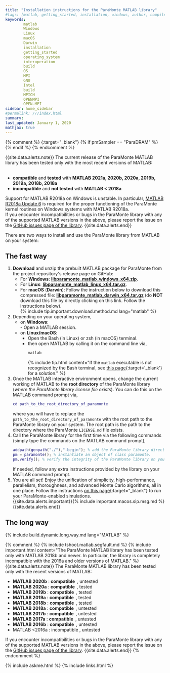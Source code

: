 ```yaml
---
title: "Installation instructions for the ParaMonte MATLAB library"
#tags: [matlab, getting_started, installation, windows, author, compiler, operating_system, OS, Fortran, C, C++, interoperation, build]
keywords: 
        matlab
        Windows
        Linux
        macOS
        Darwin
        installation
        getting_started
        operating_system
        interoperation
        build
        OS
        MPI
        GNU
        Intel
        build
        MPICH
        OPENMPI
        OPEN-MPI
sidebar: home_sidebar
#permalink: ///index.html
summary:
last_updated: January 1, 2020
mathjax: true
---
```

{% comment %}
[](){:target="_blank"}
{% if pmSampler == "ParaDRAM" %}
{% endif %}
{% endcomment %}
<br>

{{site.data.alerts.note}}
The current release of the ParaMonte MATLAB library has been tested only with the most recent versions of MATLAB:  
<br>
<ul>
    <li><b>compatible</b> and <b>tested</b> with <b>MATLAB 2021a, 2020b, 2020a, 2019b, 2019a, 2018b, 2018a</b></li>
    <li><b>incompatible</b> and <b>not tested</b> with <b>MATLAB < 2018a</b></li>
</ul>
Support for MATLAB R2018a on Windows is unstable. In particular, <a href="https://www.mathworks.com/downloads/" target="_blank">MATLAB R2018a Update 6</a> is required for the proper functioning of the ParaMonte kernel routines on Windows systems with MATLAB R2018a.<br>
If you encounter incompatibilities or bugs in the ParaMonte library with any of the supported MATLAB versions in the above, please report the issue on the <a href="{{site.issues}}" target="_blank">GitHub issues page of the library</a>.
{{site.data.alerts.end}}

<br>  

There are two ways to install and use the ParaMonte library from MATLAB on your system:  

## The fast way  

1.  **Download** and unzip the prebuilt MATLAB package for ParaMonte from the project repository's release page on GitHub:
    +   For **Windows**: [**libparamonte_matlab_windows_x64.zip**]({{site.currentReleaseDownload}}/libparamonte_matlab_windows_x64.zip).  
    +   For **Linux**: [**libparamonte_matlab_linux_x64.tar.gz**]({{site.currentReleaseDownload}}/libparamonte_matlab_linux_x64.tar.gz).  
    +   For **macOS** (**Darwin**): Follow the instruction below to download this compressed file: [**libparamonte_matlab_darwin_x64.tar.gz**]({{site.currentReleaseDownload}}/libparamonte_matlab_darwin_x64.tar.gz) (do **NOT** download this file by directly clicking on this link. Follow the instructions below).  
        {% include tip.important.download.method.md lang="matlab" %}
1.  Depending on your operating system,  
    -   on **Windows**:  
            -   Open a MATLAB session.  
    -   on **Linux/macOS**:  
        -   Open the Bash (in Linux) or zsh (in macOS) terminal.  
        -   then open MATLAB by calling it on the command line via, 
            ```bash  
            matlab
            ```  
            {% include tip.html content="If the `matlab` executable is not recognized by the Bash terminal, see [this page](../../troubleshooting/bash-matlab-command-not-found){:target='_blank'} for a solution." %}  
1.  Once the MATLAB interactive environment opens, change the current working of MATLAB to the **root directory** of the ParaMonte library (*where the ParaMonte library license file exists*). You can do this on the MATLAB command prompt via,  
    ```matlab  
    cd path_to_the_root_directory_of_paramonte
    ```  
    where you will have to replace the `path_to_the_root_directory_of_paramonte` with the root path to the ParaMonte library on your system. The root path is the path to the directory where the ParaMonte `LICENSE.md` file exists.  
1.  Call the ParaMonte library for the first time via the following commands (simply type the commands on the MATLAB command prompt),  
    ```matlab  
    addpath(genpath("./"),"-begin"); % add the ParaMonte library directories to MATLAB's list of search paths.
    pm = paramonte(); % instantiate an object of class paramonte.
    pm.verify(); % verify the integrity of the ParaMonte library on your system.
    ```  
    If needed, follow any extra instructions provided by the library on your MATLAB command prompt.  
1.  You are all set! Enjoy the unification of simplicity, high-performance, parallelism, thoroughness, and advanced Monte Carlo algorithms, all in one place. Follow the instructions [on this page](../../run/matlab){:target="_blank"} to run your ParaMonte-enabled simulations.  
    {{site.data.alerts.important}}{% include important.macos.sip.msg.md %}{{site.data.alerts.end}}

## The long way  

{% include build.dynamic.long.way.md lang="MATLAB" %}

{% comment %}
{% include tshoot.matlab.segfault.md %}
{% include important.html content="The ParaMonte MATLAB library has been tested only with MATLAB 2018b and newer. In particular, the library is completely incompatible with the 2016a and older versions of MATLAB." %}
{{site.data.alerts.note}}
The ParaMonte MATLAB library has been tested only with the recent versions of MATLAB:
<br>
<ul>
    <li><b>MATLAB 2020b</b>&nbsp;: <b>compatible&nbsp;&nbsp;</b>, untested</li>
    <li><b>MATLAB 2020a</b>&nbsp;: <b>compatible&nbsp;&nbsp;</b>, tested  </li>
    <li><b>MATLAB 2019b</b>&nbsp;: <b>compatible&nbsp;&nbsp;</b>, tested  </li>
    <li><b>MATLAB 2019a</b>&nbsp;: <b>compatible&nbsp;&nbsp;</b>, tested  </li>
    <li><b>MATLAB 2018b</b>&nbsp;: <b>compatible&nbsp;&nbsp;</b>, tested  </li>
    <li><b>MATLAB 2018a</b>&nbsp;: <b>compatible&nbsp;&nbsp;</b>, untested</li>
    <li><b>MATLAB 2017b</b>&nbsp;: <b>compatible&nbsp;&nbsp;</b>, untested</li>
    <li><b>MATLAB 2017a</b>&nbsp;: <b>compatible&nbsp;&nbsp;</b>, untested</li>
    <li><b>MATLAB 2016b</b>&nbsp;: <b>compatible&nbsp;&nbsp;</b>, untested</li>
    <li>MATLAB <2016a            :    incompatible              , untested</li>
</ul>
If you encounter incompatibilities or bugs in the ParaMonte library with any of the supported MATLAB versions in the above, please report the issue on the <a href="{{site.issues}}" target="_blank">GitHub issues page of the library</a>.
{{site.data.alerts.end}}
{% endcomment %}

{% include askme.html %}
{% include links.html %}


